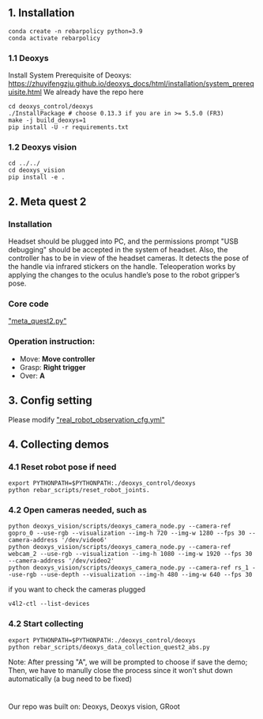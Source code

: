 ## 1. Installation
```
conda create -n rebarpolicy python=3.9
conda activate rebarpolicy
```
### 1.1 Deoxys
Install System Prerequisite of Deoxys: https://zhuyifengzju.github.io/deoxys_docs/html/installation/system_prerequisite.html
We already have the repo here
```
cd deoxys_control/deoxys
./InstallPackage # choose 0.13.3 if you are in >= 5.5.0 (FR3)
make -j build_deoxys=1
pip install -U -r requirements.txt
```
### 1.2 Deoxys vision
```
cd ../../
cd deoxys_vision
pip install -e .
```
## 2. Meta quest 2
### Installation
Headset should be plugged into PC, and the permissions prompt "USB debugging" should be accepted in the system of headset.
Also, the controller has to be in view of the headset cameras. It detects the pose of the handle via infrared stickers on the handle.
Teleoperation works by applying the changes to the oculus handle’s pose to the robot gripper’s pose.
### Core code
["meta_quest2.py"](deoxys_control/deoxys/deoxys/utils/io_devices/meta_quest2.py)
### Operation instruction:
* Move: **Move controller**
* Grasp: **Right trigger**
* Over: **A**
## 3. Config setting
Please modify ["real_robot_observation_cfg.yml"](rebar_configs/real_robot_observation_cfg.yml)
## 4. Collecting demos

### 4.1 Reset robot pose if need
```
export PYTHONPATH=$PYTHONPATH:./deoxys_control/deoxys
python rebar_scripts/reset_robot_joints.
```
### 4.2 Open cameras needed, such as
```
python deoxys_vision/scripts/deoxys_camera_node.py --camera-ref gopro_0 --use-rgb --visualization --img-h 720 --img-w 1280 --fps 30 --camera-address '/dev/video6'
python deoxys_vision/scripts/deoxys_camera_node.py --camera-ref webcam_2 --use-rgb --visualization --img-h 1080 --img-w 1920 --fps 30 --camera-address '/dev/video2'
python deoxys_vision/scripts/deoxys_camera_node.py --camera-ref rs_1 --use-rgb --use-depth --visualization --img-h 480 --img-w 640 --fps 30
```
if you want to check the cameras plugged
```
v4l2-ctl --list-devices
```

### 4.2 Start collecting
```
export PYTHONPATH=$PYTHONPATH:./deoxys_control/deoxys
python rebar_scripts/deoxys_data_collection_quest2_abs.py
```
Note: After pressing "A", we will be prompted to choose if save the demo; Then, we have to manully close the process since it won't shut down automatically (a bug need to be fixed)

# 
Our repo was built on: 
Deoxys, 
Deoxys vision, 
GRoot
